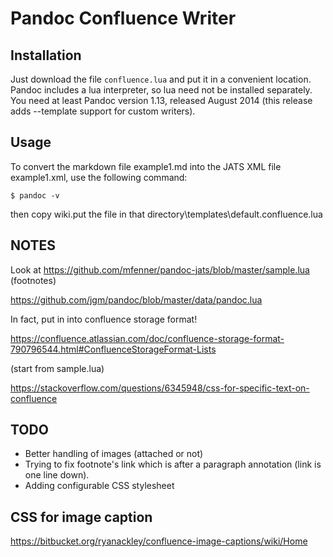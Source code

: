 # Pandoc Confluence Writer

## Installation

Just download the file `confluence.lua` and put it in a convenient location. Pandoc includes a lua interpreter, so lua need not be installed separately. You need at least Pandoc version 1.13, released August 2014 (this release adds --template support for custom writers).

## Usage

To convert the markdown file example1.md into the JATS XML file example1.xml, use the following command:

`$ pandoc -v`

then copy wiki.put the file in that directory\templates\default.confluence.lua

## NOTES

Look at <https://github.com/mfenner/pandoc-jats/blob/master/sample.lua> (footnotes)

<https://github.com/jgm/pandoc/blob/master/data/pandoc.lua>

In fact, put in into confluence storage format!

<https://confluence.atlassian.com/doc/confluence-storage-format-790796544.html#ConfluenceStorageFormat-Lists>

(start from sample.lua)

<https://stackoverflow.com/questions/6345948/css-for-specific-text-on-confluence>

## TODO

* Better handling of images (attached or not)
* Trying to fix footnote's link which is after a paragraph annotation (link is one line down).
* Adding configurable CSS stylesheet

## CSS for image caption

<https://bitbucket.org/ryanackley/confluence-image-captions/wiki/Home>
